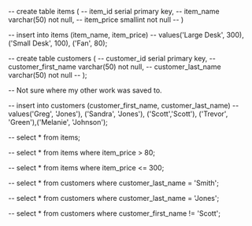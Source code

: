 -- create table items (
-- 	item_id serial primary key,
-- 	item_name varchar(50) not null,
-- 	item_price smallint not null
-- )

-- insert into items (item_name, item_price)
-- values('Large Desk', 300), ('Small Desk', 100), ('Fan', 80);

-- create table customers (
-- 	customer_id serial primary key,
-- 	customer_first_name varchar(50) not null,
-- 	customer_last_name varchar(50) not null
-- );

-- Not sure where my other work was saved to.

-- insert into customers (customer_first_name, customer_last_name)
-- values('Greg', 'Jones'), ('Sandra', 'Jones'), ('Scott','Scott'), ('Trevor', 'Green'),('Melanie', 'Johnson');

-- select * from items;

-- select * from items where item_price > 80;

-- select * from items where item_price <= 300;

-- select * from customers where customer_last_name = 'Smith';

-- select * from customers where customer_last_name = 'Jones';

-- select * from customers where customer_first_name != 'Scott';